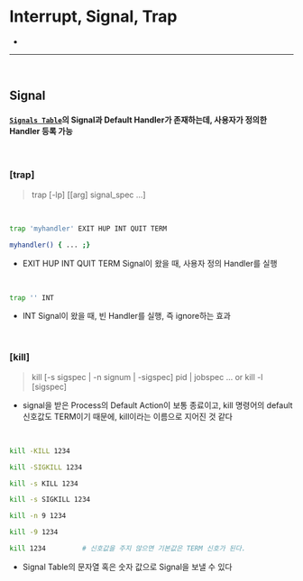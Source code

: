 # Interrupt, Signal, Trap
> 
* 

<hr> 
<br>

## Signal

#### [`Signals Table`](https://man7.org/linux/man-pages/man7/signal.7.html)의 Signal과 Default Handler가 존재하는데, 사용자가 정의한 Handler 등록 가능

<br>

### [trap]
> trap [-lp] [[arg] signal_spec ...]

<br>

```bash
trap 'myhandler' EXIT HUP INT QUIT TERM  

myhandler() { ... ;}
```
* EXIT HUP INT QUIT TERM Signal이 왔을 때, 사용자 정의 Handler를 실행

<br>

```bash
trap '' INT
```
* INT Signal이 왔을 때, 빈 Handler를 실행, 즉 ignore하는 효과

<br>

### [kill]
> kill [-s sigspec | -n signum | -sigspec] pid | jobspec ... or kill -l [sigspec]
* signal을 받은 Process의 Default Action이 보통 종료이고, kill 명령어의 default 신호값도 TERM이기 때문에, kill이라는 이름으로 지어진 것 같다

<br>

```bash
kill -KILL 1234

kill -SIGKILL 1234

kill -s KILL 1234

kill -s SIGKILL 1234

kill -n 9 1234

kill -9 1234

kill 1234         # 신호값을 주지 않으면 기본값은 TERM 신호가 된다.
```
* Signal Table의 문자열 혹은 숫자 값으로 Signal을 보낼 수 있다 
